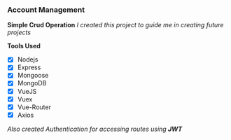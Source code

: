### Account Management

**Simple Crud Operation**
*I created this project to guide me in creating future projects*

**Tools Used**
- [x] Nodejs
- [x] Express
- [x] Mongoose
- [x] MongoDB
- [x] VueJS
- [x] Vuex
- [x] Vue-Router
- [x] Axios

*Also created Authentication for accessing routes using **JWT***
